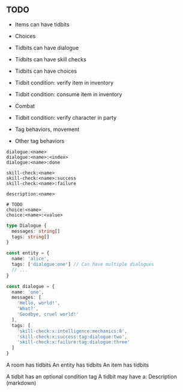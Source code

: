 ## TODO

* Items can have tidbits
* Choices
* Tidbits can have dialogue
* Tidbits can have skill checks
* Tidbits can have choices
* Tidbit condition: verify item in inventory
* Tidbit condition: consume item in inventory
* Combat
* Tidbit condition: verify character in party

* Tag behaviors, movement
* Other tag behaviors

```
dialogue:<name>
dialogue:<name>:<index>
dialogue:<name>:done

skill-check:<name>
skill-check:<name>:success
skill-check:<name>:failure

description:<name>

# TODO
choice:<name>
choice:<name>:<value>
```

```typescript
type Dialogue {
  messages: string[]
  tags: string[]
}

const entity = {
  name: 'alice',
  tags: ['dialogue:one'] // Can have multiple dialogues
  // ...
}

const dialogue = {
  name: 'one',
  messages: [
    'Hello, world!',
    'What?',
    'Goodbye, cruel world!'
  ],
  tags: [
    'skill-check:x:intelligence:mechanics:8',
    'skill-check:x:success:tag:dialogue:two',
    'skill-check:x:failure:tag:dialogue:three'
  ]
}
```

A room has tidbits
An entity has tidbits
An item has tidbits

A tidbit has an optional condition tag
A tidbit may have a:
  Description (markdown)